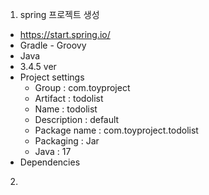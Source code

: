 1. spring 프로젝트 생성
  - https://start.spring.io/
  - Gradle - Groovy
  - Java
  - 3.4.5 ver
  - Project settings
    - Group : com.toyproject
    - Artifact : todolist
    - Name : todolist
    - Description : default
    - Package name : com.toyproject.todolist
    - Packaging : Jar
    - Java : 17
  - Dependencies
2. 
